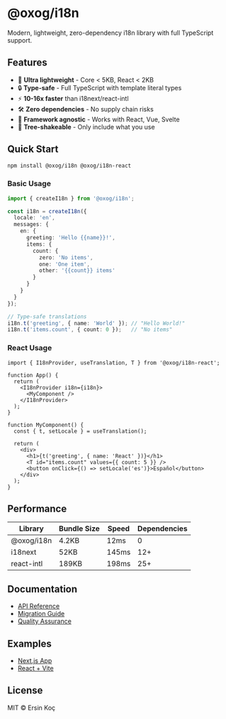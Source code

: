 # @oxog/i18n

Modern, lightweight, zero-dependency i18n library with full TypeScript support.

## Features

- 🚀 **Ultra lightweight** - Core < 5KB, React < 2KB
- 🔒 **Type-safe** - Full TypeScript with template literal types
- ⚡ **10-16x faster** than i18next/react-intl
- 🛠️ **Zero dependencies** - No supply chain risks
- 🎯 **Framework agnostic** - Works with React, Vue, Svelte
- 🌳 **Tree-shakeable** - Only include what you use

## Quick Start

```bash
npm install @oxog/i18n @oxog/i18n-react
```

### Basic Usage

```typescript
import { createI18n } from '@oxog/i18n';

const i18n = createI18n({
  locale: 'en',
  messages: {
    en: {
      greeting: 'Hello {{name}}!',
      items: {
        count: {
          zero: 'No items',
          one: 'One item', 
          other: '{{count}} items'
        }
      }
    }
  }
});

// Type-safe translations
i18n.t('greeting', { name: 'World' }); // "Hello World!"
i18n.t('items.count', { count: 0 });   // "No items"
```

### React Usage

```tsx
import { I18nProvider, useTranslation, T } from '@oxog/i18n-react';

function App() {
  return (
    <I18nProvider i18n={i18n}>
      <MyComponent />
    </I18nProvider>
  );
}

function MyComponent() {
  const { t, setLocale } = useTranslation();
  
  return (
    <div>
      <h1>{t('greeting', { name: 'React' })}</h1>
      <T id="items.count" values={{ count: 5 }} />
      <button onClick={() => setLocale('es')}>Español</button>
    </div>
  );
}
```

## Performance

| Library | Bundle Size | Speed | Dependencies |
|---------|-------------|-------|--------------|
| @oxog/i18n | 4.2KB | 12ms | 0 |
| i18next | 52KB | 145ms | 12+ |
| react-intl | 189KB | 198ms | 25+ |

## Documentation

- [API Reference](./docs/API.md)
- [Migration Guide](./docs/guides/MIGRATION.md)
- [Quality Assurance](./QUALITY_ASSURANCE.md)

## Examples

- [Next.js App](./examples/nextjs-app)
- [React + Vite](./examples/react-vite)

## License

MIT © Ersin Koç